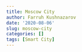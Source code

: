 ```yaml
---
title: Moscow City
author: Farruh Kushnazarov
date: '2020-08-06'
slug: moscow-city
categories: []
tags: [Smart City]
---
```


